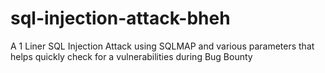 # sql-injection-attack-bheh
A 1 Liner SQL Injection Attack using SQLMAP and various parameters that helps quickly check for a vulnerabilities during Bug Bounty

